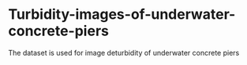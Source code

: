# Turbidity-images-of-underwater-concrete-piers
The dataset is used for image deturbidity of underwater concrete piers
